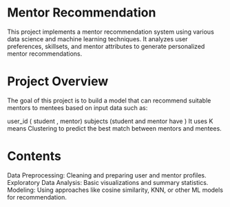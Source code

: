 # Mentor Recommendation
This project implements a mentor recommendation system using various data science and machine learning techniques. It analyzes user preferences, skillsets, and mentor attributes to generate personalized mentor recommendations.

# Project Overview
The goal of this project is to build a model that can recommend suitable mentors to mentees based on input data such as:

user_id ( student , mentor)
subjects (student and mentor have )
It uses K means Clustering to predict the best match between mentors and mentees.

# Contents

Data Preprocessing: Cleaning and preparing user and mentor profiles.
Exploratory Data Analysis: Basic visualizations and summary statistics.
Modeling: Using approaches like cosine similarity, KNN, or other ML models for recommendation.
